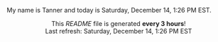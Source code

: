 My name is Tanner and today is Saturday, December 14, 1:26 PM EST.

<p align="center">This <i>README</i> file is generated <b>every 3 hours</b>!</br>Last refresh: Saturday, December 14, 1:26 PM EST<br /></p>
